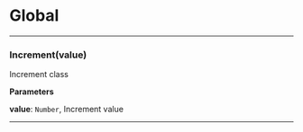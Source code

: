 # Global





* * *

### Increment(value) 

Increment class

**Parameters**

**value**: `Number`, Increment value




* * *










